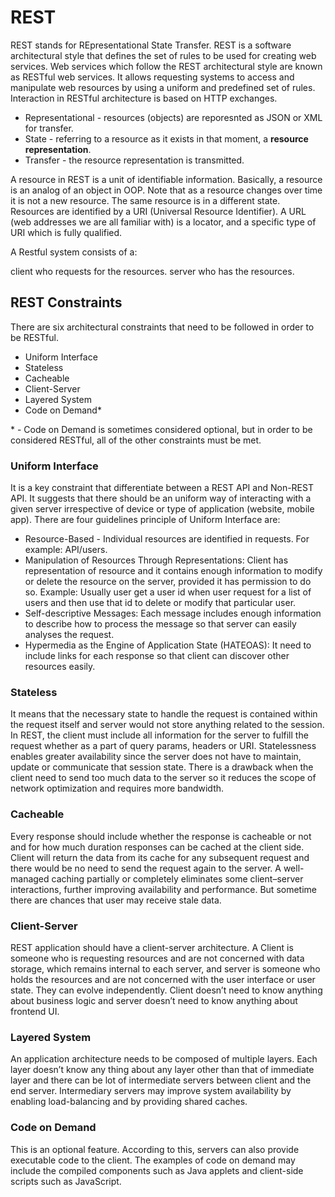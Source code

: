 # REST

REST stands for REpresentational State Transfer. REST is a software architectural style that defines the set of rules to be used for creating web services. Web services which follow the REST architectural style are known as RESTful web services. It allows requesting systems to access and manipulate web resources by using a uniform and predefined set of rules. Interaction in RESTful architecture is based on HTTP exchanges.

 - Representational - resources (objects) are reporesnted as JSON or XML for transfer.
 - State - referring to a resource as it exists in that moment, a **resource representation**.
 - Transfer - the resource representation is transmitted.

A resource in REST is a unit of identifiable information. Basically, a resource is an analog of an object in OOP. Note that as a resource changes over time it is not a new resource. The same resource is in a different state. Resources are identified by a URI (Universal Resource Identifier). A URL (web addresses we are all familiar with) is a locator, and a specific type of URI which is fully qualified.  

A Restful system consists of a:

client who requests for the resources.
server who has the resources.

## REST Constraints
There are six architectural constraints that need to be followed in order to be RESTful.

 - Uniform Interface
 - Stateless
 - Cacheable
 - Client-Server
 - Layered System
 - Code on Demand\*

 \* - Code on Demand is sometimes considered optional, but in order to be considered RESTful, all of the other constraints must be met.



### Uniform Interface
It is a key constraint that differentiate between a REST API and Non-REST API. It suggests that there should be an uniform way of interacting with a given server irrespective of device or type of application (website, mobile app).
There are four guidelines principle of Uniform Interface are:

 - Resource-Based - Individual resources are identified in requests. For example: API/users.
 - Manipulation of Resources Through Representations: Client has representation of resource and it contains enough information to modify or delete the resource on the server, provided it has permission to do so. Example: Usually user get a user id when user request for a list of users and then use that id to delete or modify that particular user.
 - Self-descriptive Messages: Each message includes enough information to describe how to process the message so that server can easily analyses the request.
 - Hypermedia as the Engine of Application State (HATEOAS): It need to include links for each response so that client can discover other resources easily.

### Stateless
It means that the necessary state to handle the request is contained within the request itself and server would not store anything related to the session. In REST, the client must include all information for the server to fulfill the request whether as a part of query params, headers or URI. Statelessness enables greater availability since the server does not have to maintain, update or communicate that session state. There is a drawback when the client need to send too much data to the server so it reduces the scope of network optimization and requires more bandwidth.

### Cacheable
Every response should include whether the response is cacheable or not and for how much duration responses can be cached at the client side. Client will return the data from its cache for any subsequent request and there would be no need to send the request again to the server. A well-managed caching partially or completely eliminates some client–server interactions, further improving availability and performance. But sometime there are chances that user may receive stale data.

### Client-Server
REST application should have a client-server architecture. A Client is someone who is requesting resources and are not concerned with data storage, which remains internal to each server, and server is someone who holds the resources and are not concerned with the user interface or user state. They can evolve independently. Client doesn’t need to know anything about business logic and server doesn’t need to know anything about frontend UI.

### Layered System
An application architecture needs to be composed of multiple layers. Each layer doesn’t know any thing about any layer other than that of immediate layer and there can be lot of intermediate servers between client and the end server. Intermediary servers may improve system availability by enabling load-balancing and by providing shared caches.

### Code on Demand
This is an optional feature. According to this, servers can also provide executable code to the client. The examples of code on demand may include the compiled components such as Java applets and client-side scripts such as JavaScript.
